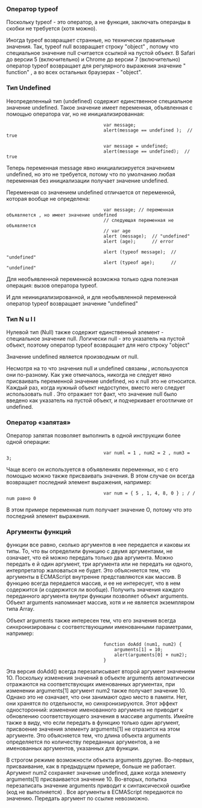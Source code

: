 ### Оператор typeof
Поскольку typeof - это оператор, а не функция, заключать операнды в скобки не требуется (хотя можно).  

Иногда typeof возвращает странные, но технически правильные значения. Так, typeof null возвращает строку "object" , потому что специальное значение null считается ссылкой на пустой объект. В Safari до версии 5 (включительно) и Chrome до версии 7 (включительно) оператор typeof возвращает для регулярного выражения значение " function" , а во всех остальных браузерах - "object".

### Тип Undefined
Неопределенный тип (undefined) содержит единственное специальное значение undefined. Такое значение имеет переменная, объявленная с помощью оператора var, но не инициализированная:

                                        var message;
                                        alert(message == undefined );  // true

                                        var message = undefined;
                                        alert(message == undefined);  // true

Теперь переменная message явно инициализируется значением undefined, но это не требуется, потому что по умолчанию любая переменная без инициализации получает значение undefined.

Переменная со значением undefined отличается от переменной, которая вообще не определена:  

                                        var message; // переменная объявляется , но имеет значение uпdefiпed
                                        // следующая переменная не объявляется
                                        // var age
                                        alert (message);  // "undefined"
                                        alert (age);      // error

                                        alert (typeof message);  // "uпdefiпed"
                                        alert (typeof age);      // "uпdefiпed"

Для необъявленной переменной возможна только одна полезная операция: вызов оператора typeof.

И для неинициализированной, и для необъявленной переменной оператор typeof возвращает значение "undefined"

### Тип N u l l
Нулевой тип (Null) также содержит единственный элемент - специальное значение null. Логически null - это указатель на пустой объект, поэтому оператор typeof возвращает для него строку "object"

Значение undefined является производным от null.

Несмотря на то что значения null и undefined связаны , используются они по-разному. Как уже отмечалось, никогда не следует явно присваивать переменной значение undefined, но к null это не относится. Каждый раз, когда нужный объект
недоступен, вместо него следует использовать null . Это отражает тот факт, что значение null было введено как указатель на пустой объект, и подчеркивает егоотличие от undefined.

### Оператор «запятая»
Оператор запятая позволяет выполнить в одной инструкции более одной операции:  

                                        var numl = 1 , num2 = 2 , numЗ = З;

Чаще всего он используется в объявлениях переменных, но с его помощью можно также присваивать значения. В этом случае он всегда возвращает последний элемент выражения, например:  

                                        var num = { 5 , 1, 4, 8, 0 } ; / / num равно 0  

В этом примере переменная num получает значение О, потому что это последний элемент выражения.

### Аргументы функций
функции все равно, сколько аргументов в нее передается и каковы их типы. То, что вы определили функцию с двумя аргументами, не означает, что ей можно передать только два аргумента. Можно передать е й один аргумент,
три аргумента или не передать ни одного, интерпретатор жаловаться не будет. Это объясняется тем, что аргументы в ECMAScгipt внутренне представляются как массив. В функцию всегда передается массив, и ее не интересует, что в нем содержится (и содержится ли вообще). Получить значения каждого переданного аргумента внутри функции позволяет объект arguments. Объект arguments напоминает массив, хотя и не является экземпляром типа Array.

Объект arguments также интересен тем, что его значения всегда синхронизированы с соответствующими именованными параметрами, например:  

                                        function doAdd (num1, num2) {
                                            arguments[1] = 10;
                                            alert(arguments[0] + num2);
                                        }

Эта версия doAdd() всегда перезаписывает второй аргумент значением 1О. Поскольку изменения значений в объекте
arguments автоматически отражаются на соответствующих именованных аргументах, при изменении arguments[1] аргумент
num2 также получает значение 10. Однако это не означает, что они занимают одно место в памяти. Нет, они хранятся по отдельности, но синхронизируются. Этот эффект односторонний: изменение именованного аргумента не приводит к обновлению соответствующего значения в массиве arguments. Имейте также в виду, что если передать в функцию только один аргумент, присвоение значения элементу arguments[1] не отразится на этом аргументе. Это объясняется тем, что длина объекта arguments определяется по количеству переданных аргументов, а не именованных аргументов, указанных для функции.

В строгом режиме возможности объекта arguments другие. Во-первых, присваивание, как в предыдущем примере, больше не работает. Аргумент num2 сохраняет значение undefined, даже когда элементу arguments[1] присваивается значение 10.
Во-вторых, попытка перезаписать значение arguments приводит к синтаксической ошибке (код не выполняется) .
Все аргументы в ECMAScript передаются по значению. Передать аргумент по ссылке невозможно.